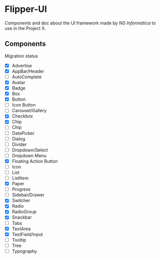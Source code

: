 # Flipper-UI

Components and doc about the UI framework made by *NG Informática* to use in the Project X.

## Components

Migration status

- [x] Advertise
- [x] AppBar/Header
- [ ] AutoComplete
- [x] Avatar
- [x] Badge
- [x] Box
- [x] Button
- [ ] Icon Button
- [ ] Carousel/Gallery
- [x] Checkbox
- [x] Chip
- [ ] Chip
- [ ] DatePicker
- [ ] Dialog
- [ ] Divider
- [ ] Dropdown/Select
- [ ] Dropdown Menu
- [x] Floating Action Button
- [ ] Icon
- [ ] List
- [ ] ListItem
- [x] Paper
- [ ] Progress
- [ ] Sidebar/Drawer
- [x] Switcher
- [x] Radio
- [x] RadioGroup
- [x] Snackbar
- [ ] Tabs
- [x] TextArea
- [x] TextField/Input
- [ ] Tooltip
- [ ] Tree
- [ ] Typography
